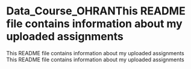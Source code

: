# Data_Course_OHRANThis README file contains information about my uploaded assignments
This README file contains information about my uploaded assignments
This README file contains information about my uploaded assignments
